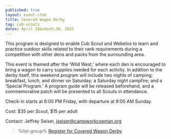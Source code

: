 ```yaml
---
published: true
layout: event-item
title: Covered Wagon Derby
tag: cub-scouts
dates: April 28&ndash;30, 2023
---
```


This program is designed to enable Cub Scout and Webelos to learn and practice outdoor skills related to their rank requirements during a competition with other dens and packs from the surrounding area.
 
This event is themed after the ‘Wild West,’ where each den is encouraged to bring a wagon to carry supplies needed for each activity. In addition to the derby itself, this weekend program will include two nights of camping; breakfast, lunch, and dinner on Saturday; a Saturday night campfire; and a ‘Special Program.’ A program guide will be released beforehand, and a commemorative patch will be presented to all Scouts in attendance.
 
Check-in starts at 6:00 PM Friday, with departure at 9:00 AM Sunday.
 
Cost: $35 per Scout, $15 per adult
 
Contact: Jeffrey Seiser, [jseiser@campworkcoeman.org](mailto:jseiser@campworkcoeman.org)

> %list-group%
> <a href="https://scoutingevent.com/066-64291" class="list-group-item">Register for Covered Wagon Derby</a>
